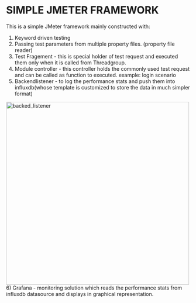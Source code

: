 # SIMPLE JMETER FRAMEWORK

This is a simple JMeter framework mainly constructed with:
  1) Keyword driven testing
  2) Passing test parameters from multiple property files. (property file reader)
  3) Test Fragement - this is special holder of test request and executed them only when it is called from Threadgroup.
  4) Module controller - this controller holds the commonly used test request and can be called as function to executed. example: login scenario
  5) Backendlistener - to log the performance stats and push them into influxdb(whose template is customized to store the data in much simpler format)
  <img width="500" alt="backed_listener" src="https://user-images.githubusercontent.com/44027805/98073300-72c41680-1e81-11eb-8b4e-c27cc340be4f.PNG">
  6) Grafana - monitoring solution which reads the performance stats from influxdb datasource and displays in graphical representation.
